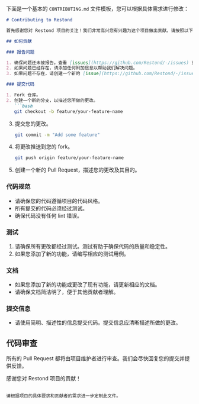 下面是一个基本的 `CONTRIBUTING.md` 文件模板，您可以根据具体需求进行修改：

```markdown
# Contributing to Restond

首先感谢您对 Restond 项目的关注！我们非常高兴您有兴趣为这个项目做出贡献。请按照以下指南提交您的贡献。

## 如何贡献

### 报告问题

1. 确保问题还未被报告。查看 [issues](https://github.com/Restond/-/issues) 页面。
2. 如果问题已经存在，请添加任何附加信息以帮助我们解决问题。
3. 如果问题不存在，请创建一个新的 [issue](https://github.com/Restond/-/issues/new)，并提供尽可能多的详细信息。

### 提交代码

1. Fork 仓库。
2. 创建一个新的分支，以描述您所做的更改。
   ```bash
   git checkout -b feature/your-feature-name
   ```
3. 提交您的更改。
   ```bash
   git commit -m "Add some feature"
   ```
4. 将更改推送到您的 fork。
   ```bash
   git push origin feature/your-feature-name
   ```
5. 创建一个新的 Pull Request，描述您的更改及其目的。

### 代码规范

- 请确保您的代码遵循项目的代码风格。
- 所有提交的代码必须经过测试。
- 确保代码没有任何 lint 错误。

### 测试

1. 请确保所有更改都经过测试。测试有助于确保代码的质量和稳定性。
2. 如果您添加了新的功能，请编写相应的测试用例。

### 文档

- 如果您添加了新的功能或更改了现有功能，请更新相应的文档。
- 请确保文档简洁明了，便于其他贡献者理解。

### 提交信息

- 请使用简明、描述性的信息提交代码。提交信息应清晰描述所做的更改。

## 代码审查

所有的 Pull Request 都将由项目维护者进行审查。我们会尽快回复您的提交并提供反馈。

感谢您对 Restond 项目的贡献！

```

请根据项目的具体要求和贡献者的需求进一步定制此文件。
